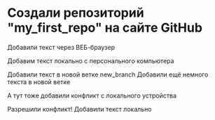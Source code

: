 # Создали репозиторий "my_first_repo" на сайте GitHub

Добавили текст через ВЕБ-браузер

Добавим текст локально с персонального компьютера

Добавили текст в новой ветке new_branch
Добавили ещё немного текста в новой ветке

А тут тоже добавили конфликт с локального устройства

Разрешили конфликт! Добавили текст локально